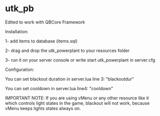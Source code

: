 # utk_pb

Edited to work with QBCore Framework

Installation:

1- add items to database (items.sql)

2- drag and drop the utk_powerplant to your resources folder

3- run it on your server console or write start utk_powerplant in server.cfg

Configuration:

You can set blackout duration in server.lua line 3: "blackoutdur"

You can set cooldown in server.lua line4: "cooldown"


IMPORTANT NOTE: If you are using vMenu or any other resource like it which controls light states in the game, blackout will not work, because vMenu keeps lights states always on.
